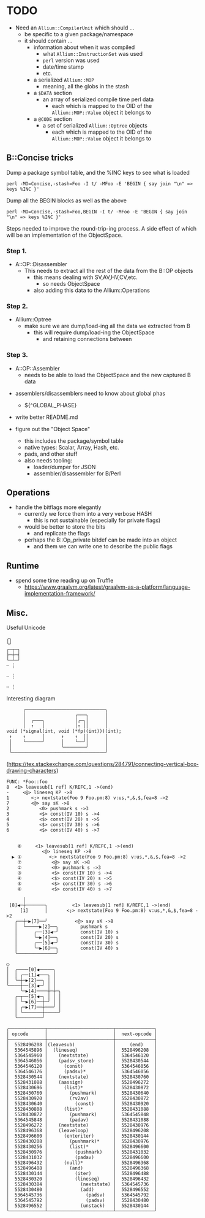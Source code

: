 <!----------------------------------------------------------------------------->
# TODO
<!----------------------------------------------------------------------------->

- Need an `Allium::CompilerUnit` which should ...
    - be specific to a given package/namespace
    - it should contain ...
        - information about when it was compiled
            - what `Allium::InstructionSet` was used
            - `perl` version was used
            - date/time stamp
            - etc.
        - a serialized `Allium::MOP`
            - meaning, all the globs in the stash
        - a `$DATA` section
            - an array of serialized compile time perl data
                - each which is mapped to the OID of the `Allium::MOP::Value` object it belongs to
        - a `@CODE` section
            - a set of serialized `Allium::Optree` objects
                - each which is mapped to the OID of the `Allium::MOP::Value` object it belongs to


<!----------------------------------------------------------------------------->
## B::Concise tricks
<!----------------------------------------------------------------------------->

Dump a package symbol table, and the %INC keys to see what is loaded
```
perl -MO=Concise,-stash=Foo -I t/ -MFoo -E 'BEGIN { say join "\n" => keys %INC }'
```

Dump all the BEGIN blocks as well as the above
```
perl -MO=Concise,-stash=Foo,BEGIN -I t/ -MFoo -E 'BEGIN { say join "\n" => keys %INC }'
```

<!----------------------------------------------------------------------------->

Steps needed to improve the round-trip-ing process. A side effect of which
will be an implementation of the ObjectSpace.

### Step 1.

- A::OP::Disassembler
    - This needs to extract all the rest of the data from the B::OP objects
        - this means dealing with SV,AV,HV,CV,etc.
            - so needs ObjectSpace
        - also adding this data to the Allium::Operations

### Step 2.

- Allium::Optree
    - make sure we are dump/load-ing all the data we extracted from B
        - this will require dump/load-ing the ObjectSpace
            - and retaining connections between

### Step 3.

- A::OP::Assembler
    - needs to be able to load the ObjectSpace and the new captured B data

<!----------------------------------------------------------------------------->
<!----------------------------------------------------------------------------->
<!----------------------------------------------------------------------------->
<!----------------------------------------------------------------------------->

- assemblers/disassemblers need to know about global phas
    - ${^GLOBAL_PHASE}

- write better README.md

- figure out the "Object Space"
    - this includes the package/symbol table
    - native types: Scalar, Array, Hash, etc.
    - pads, and other stuff
    - also needs tooling:
        - loader/dumper for JSON
        - assembler/disassembler for B/Perl

## Operations

- handle the bitflags more elegantly
    - currently we force them into a very verbose HASH
        - this is not sustainable (especially for private flags)
    - would be better to store the bits
        - and replicate the flags
    - perhaps the B::Op_private bitdef can be made into an object
        - and them we can write one to describe the public flags

## Runtime

- spend some time reading up on Truffle
    - https://www.graalvm.org/latest/graalvm-as-a-platform/language-implementation-framework/


<!----------------------------------------------------------------------------->
## Misc.
<!----------------------------------------------------------------------------->

Useful Unicode
```
╭╮
╰╯
┌─┬─┐
├─┼─┤
└─┴─┘
┈ ┊

┄ ┆

╌ ╎
```


Interesting diagram
```
      ╭─────────────────────────────╮
      │                  ╭───╮      │
      │  ╭───╮           │╭─╮│      │
      │  ↑   │           │↑ ││      │
void (*signal(int, void (*fp)(int)))(int);
 ↑    ↑      │      ↑    ↑  ││      │
 │    ╰──────╯      │    ╰──╯│      │
 │                  ╰────────╯      │
 ╰──────────────────────────────────╯
```
(https://tex.stackexchange.com/questions/284791/connecting-vertical-box-drawing-characters)




```
FUNC: *Foo::foo
8  <1> leavesub[1 ref] K/REFC,1 ->(end)
-     <@> lineseq KP ->8
1        <;> nextstate(Foo 9 Foo.pm:8) v:us,*,&,$,fea=8 ->2
7        <@> say sK ->8
2           <0> pushmark s ->3
3           <$> const(IV 10) s ->4
4           <$> const(IV 20) s ->5
5           <$> const(IV 30) s ->6
6           <$> const(IV 40) s ->7
```

```

    ⑧     <1> leavesub[1 ref] K/REFC,1 ->(end)
             <@> lineseq KP ->8
  ▶ ①          <;> nextstate(Foo 9 Foo.pm:8) v:us,*,&,$,fea=8 ->2
    ⑦           <@> say sK ->8
    ②           <0> pushmark s ->3
    ③           <$> const(IV 10) s ->4
    ④           <$> const(IV 20) s ->5
    ⑤           <$> const(IV 30) s ->6
    ⑥           <$> const(IV 40) s ->7

```


```
      │
 [8]◀─┼───────╮         <1> leavesub[1 ref] K/REFC,1 ->(end)
     [1]      │       <;> nextstate(Foo 9 Foo.pm:8) v:us,*,&,$,fea=8 ->2
   ╭──┼─▶[7]──╯          <@> say sK ->8
   │  ╰─────▶[2]──╮        pushmark s
   │      ╭──[3]◀─╯        const(IV 10) s
   │      ╰─▶[4]──╮        const(IV 20) s
   │      ╭──[5]◀─╯        const(IV 30) s
   │      ╰─▶[6]──╮        const(IV 40) s
   ╰──────────────╯
```

```
◯
│  ╭────[0]◀─────╮
│  │ ╭──[1]◀───╮ │
│  ╰─┼─▶[2]──╮ │ │
╰────┼──[3]◀─╯ │ │
     ╰─▶[4]────┼─┼─╮
   ╭─┬──[5]◀─╮ │ │ │
   │ ╰─▶[6]──┼─╯ │ │
   │ ╭─▶[7]──┼───╯ │
   │ ╰───────┼─────╯
   ╰─────────╯
```



```
╭─────────────┬────────────────────────┬──────────────╮
│ opcode      │                        │  next-opcode │
├─────────────┼────────────────────────┼──────────────┤
│  5528496208 │(leavesub)              │     (end)    │
│  5364545896 │  (lineseq)             │  5528496208  │
│  5364545960 │    (nextstate)         │  5364546120  │
│  5364546056 │    (padsv_store)       │  5528430544  │
│  5364546120 │      (const)           │  5364546056  │
│  5364546176 │      (padsv)*          │  5364546056  │
│  5528430544 │    (nextstate)         │  5528430760  │
│  5528431088 │    (aassign)           │  5528496272  │
│  5528430696 │      (list)*           │  5528430872  │
│  5528430760 │        (pushmark)      │  5528430640  │
│  5528430920 │        (rv2av)         │  5528430872  │
│  5528430640 │          (const)       │  5528430920  │
│  5528430808 │      (list)*           │  5528431088  │
│  5528430872 │        (pushmark)      │  5364545848  │
│  5364545848 │        (padav)         │  5528431088  │
│  5528496272 │    (nextstate)         │  5528430976  │
│  5528496368 │    (leaveloop)         │  5528496208  │
│  5528496600 │      (enteriter)       │  5528430144  │
│  5528430208 │        (pushmark)*     │  5528430976  │
│  5528430256 │        (list)*         │  5528496600  │
│  5528430976 │          (pushmark)    │  5528431032  │
│  5528431032 │          (padav)       │  5528496600  │
│  5528496432 │      (null)*           │  5528496368  │
│  5528496488 │        (and)           │  5528496368  │
│  5528430144 │          (iter)        │  5528496488  │
│  5528430320 │          (lineseq)     │  5528496432  │
│  5528430384 │            (nextstate) │  5364545736  │
│  5528430480 │            (add)       │  5528496552  │
│  5364545736 │              (padsv)   │  5364545792  │
│  5364545792 │              (padsv)   │  5528430480  │
│  5528496552 │            (unstack)   │  5528430144  │
╰─────────────┴────────────────────────┴──────────────╯
```


























